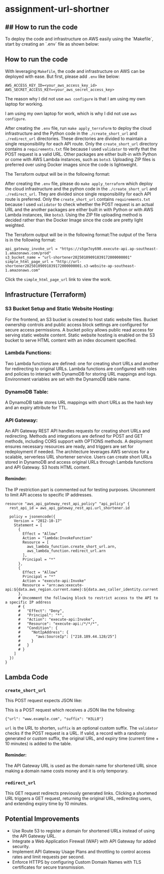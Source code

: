 # assignment-url-shortner

## ## How to run the code

To deploy the code and infrastructure on AWS easily using the \`Makefile\`, start by creating an \`.env\` file as shown below:

## How to run the code

With leveraging `Makefile`, the code and infrastructure on AWS can be deployed with ease. But first, please add `.env` like below:

```
AWS_ACCESS_KEY_ID=<your_aws_access_key_id>
AWS_SECRET_ACCESS_KEY=<your_aws_secret_access_key>
```

The reason why I did not use `aws configure` is that I am using my own laptop for working.

I am using my own laptop for work, which is why I did not use `aws configure`.

After creating the `.env` file, run `make apply_terraform` to deploy the cloud infrastructure and the Python code in the `./create_short_url` and `./redirect_url` directories. These directories are divided to maintain a single responsibility for each API route. Only the `create_short_url` directory contains a `requirements.txt` file because I used `validator` to verify that the POST request is a valid URL. Other packages are either built-in with Python or come with AWS Lambda instances, such as `boto3`. Uploading ZIP files is preferred over using Docker images since the code is lightweight.

The Terraform output will be in the following format:

After creating the `.env` file, please do `make apply_terraform` which deploy the cloud infrastructure and the python code in the `./create_short_url` and `./redirect_url`. They are divided since single responsibility for each API route is preferred. Only the `create_short_url` contains `requirements.txt` because I used `validator` to check whether the POST request is an actual URL and the another packages are either built in with Python or with AWS Lambda instances, like `boto3`. Using the ZIP file uploading method is decided rather than the Docker Image since the code are pretty light weighted.

The Terraform output will be in the following format:The output of the Terra is in the following format:

```
api_gateway_invoke_url = "https://s5ge7oy690.execute-api.ap-southeast-1.amazonaws.com/prod"
s3_bucket_name = "url-shortener20250109091839172000000001"
simple_html_page_url = "http://url-shortener20250109091839172000000001.s3-website-ap-southeast-1.amazonaws.com"
```

Click the `simple_html_page_url` link to view the work.


## Infrastructure (Terraform)

### S3 Bucket Setup and Static Website Hosting:

For the frontend, an S3 bucket is created to host static website files. Bucket ownership controls and public access block settings are configured for secure access permissions. A bucket policy allows public read access for serving static website content. Static website hosting is enabled on the S3 bucket to serve HTML content with an index document specified.

### Lambda Functions:

Two Lambda functions are defined: one for creating short URLs and another for redirecting to original URLs. Lambda functions are configured with roles and policies to interact with DynamoDB for storing URL mappings and logs. Environment variables are set with the DynamoDB table name.

### DynamoDB Table:

A DynamoDB table stores URL mappings with short URLs as the hash key and an expiry attribute for TTL.

### API Gateway:

An API Gateway REST API handles requests for creating short URLs and redirecting. Methods and integrations are defined for POST and GET methods, including CORS support with OPTIONS methods. A deployment ensures necessary resources are ready, and triggers are set for redeployment if needed. The architecture leverages AWS services for a scalable, serverless URL shortener service. Users can create short URLs stored in DynamoDB and access original URLs through Lambda functions and API Gateway. S3 hosts HTML content.

#### Reminder:

The IP restriction part is commented out for testing purposes. Uncomment to limit API access to specific IP addresses.

```
resource "aws_api_gateway_rest_api_policy" "api_policy" {
  rest_api_id = aws_api_gateway_rest_api.url_shortener.id

  policy = jsonencode({
    Version = "2012-10-17"
    Statement = [
      {
        Effect = "Allow"
        Action = "lambda:InvokeFunction"
        Resource = [
          aws_lambda_function.create_short_url.arn,
          aws_lambda_function.redirect_url.arn
        ],
        Principal = "*"
      },
      {
        Effect = "Allow"
        Principal = "*"
        Action = "execute-api:Invoke"
        Resource = "arn:aws:execute-api:${data.aws_region.current.name}:${data.aws_caller_identity.current.account_id}:${aws_api_gateway_rest_api.url_shortener.id}/*/*/*"
      },
      # Uncomment the following block to restrict access to the API to a specific IP address
      # {
      #   "Effect": "Deny",
      #   "Principal": "*",
      #   "Action": "execute-api:Invoke",
      #   "Resource": "execute-api:/*/*/*",
      #   "Condition": {
      #     "NotIpAddress": {
      #       "aws:SourceIp": ["218.189.44.128/25"]
      #     }
      #   }
      # }
    ]
  })
}
```

## Lambda Code

### `create_short_url`

 This POST request expects JSON like:

This is a POST request which receives a JSON like the following:

```
{"url": "www.example.com", "suffix": "H3LL0"}
```

`url` is the URL to shorten, `suffix` is an optional custom suffix. The `validator` checks if the POST request is a URL. If valid, a record with a randomly generated or custom suffix, the original URL, and expiry time (current time + 10 minutes) is added to the table.

#### Reminder:

The API Gateway URL is used as the domain name for shortened URL since making a domain name costs money and it is only temporary.

### `redirect_url`

This GET request redirects previously generated links. Clicking a shortened URL triggers a GET request, returning the original URL, redirecting users, and extending expiry time by 10 minutes.

## Potential Improvements

- Use Route 53 to register a domain for shortened URLs instead of using the API Gateway URL.
- Integrate a Web Application Firewall (WAF) with API Gateway for added security.
- Implement API Gateway Usage Plans and throttling to control access rates and limit requests per second.
- Enforce HTTPS by configuring Custom Domain Names with TLS certificates for secure transmission.
